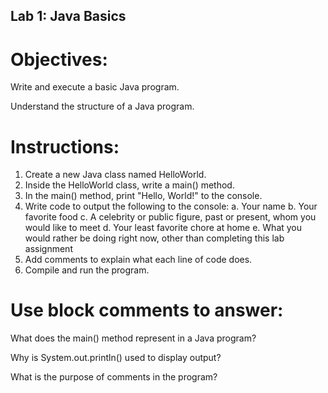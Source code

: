 ## Lab 1: Java Basics


# Objectives:
Write and execute a basic Java program.

Understand the structure of a Java program.
# Instructions:
1. Create a new Java class named HelloWorld.
2. Inside the HelloWorld class, write a main() method.
3. In the main() method, print "Hello, World!" to the console.
4. Write code to output the following to the console:
    a. Your name
    b. Your favorite food
    c. A celebrity or public figure, past or present, whom you would like to meet
    d. Your least favorite chore at home
    e. What you would rather be doing right now, other than completing this lab assignment 
5. Add comments to explain what each line of code does.
6. Compile and run the program.
# Use block comments to answer:
What does the main() method represent in a Java program?

Why is System.out.println() used to display output?

What is the purpose of comments in the program?
